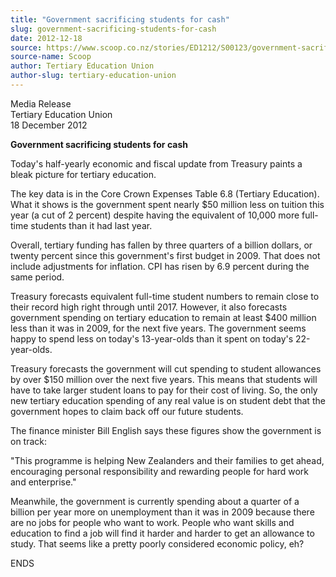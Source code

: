 ```yaml
---
title: "Government sacrificing students for cash"
slug: government-sacrificing-students-for-cash
date: 2012-12-18
source: https://www.scoop.co.nz/stories/ED1212/S00123/government-sacrificing-students-for-cash.htm
source-name: Scoop
author: Tertiary Education Union
author-slug: tertiary-education-union
---
```


<p>Media Release<br>Tertiary Education Union<br>18 December
2012</p>

<p><strong>Government sacrificing students for
cash</strong></p>

<p>Today's half-yearly economic and fiscal
update from Treasury paints a bleak picture for tertiary
education.</p>

<p>The key data is in the Core Crown Expenses Table 6.8 (Tertiary
Education). What it shows is the government spent nearly
$50 million less on tuition this year (a cut of 2 percent)
despite having the equivalent of 10,000 more full-time
students than it had last year.</p>

<p>Overall, tertiary funding
has fallen by three quarters of a billion dollars, or twenty
percent since this government's first budget in 2009. That
does not include adjustments for inflation. CPI has risen by
6.9 percent during the same period.<p>

<p>Treasury forecasts
equivalent full-time student numbers to remain close to
their record high right through until 2017. However, it also
forecasts government spending on tertiary education to
remain at least $400 million less than it was in 2009, for
the next five years. The government seems happy to spend
less on today's 13-year-olds than it spent on today's
22-year-olds.</p>

<p>Treasury forecasts the government will cut
spending to student allowances by over $150 million over the
next five years. This means that students will have to take
larger student loans to pay for their cost of living. So,
the only new tertiary education spending of any real value
is on student debt that the government hopes to claim back
off our future students.<p>

<p>The finance minister Bill English
says these figures show the government is on track:</p>

<p>"This
programme is helping New Zealanders and their families to
get ahead, encouraging personal responsibility and rewarding
people for hard work and enterprise."</p>

<p>Meanwhile, the
government is currently spending about a quarter of a
billion per year more on unemployment than it was in 2009
because there are no jobs for people who want to work.
People who want skills and education to find a job will find
it harder and harder to get an allowance to study. That
seems like a pretty poorly considered economic policy,
eh?</p>

<p>ENDS</p>

